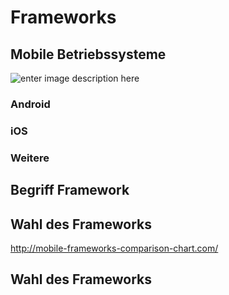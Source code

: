 # Frameworks   
 
## Mobile Betriebssysteme
![enter image description here](https://infographic.statista.com/normal/chartoftheday_4431_smartphone_operating_system_market_share_n.jpg)
 
### Android
 
### iOS
 
 
### Weitere
 
 
## Begriff Framework
 
 
## Wahl des Frameworks
 
 
http://mobile-frameworks-comparison-chart.com/
 
 
 
 
## Wahl des Frameworks